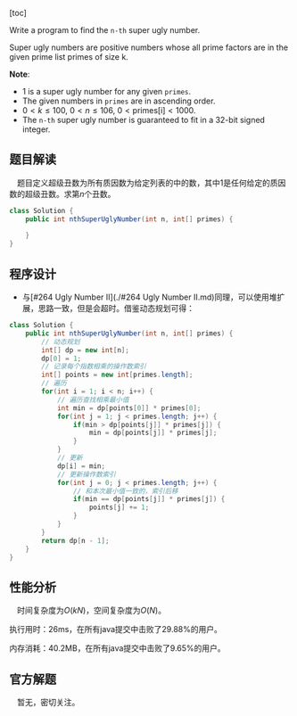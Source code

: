 [toc]

Write a program to find the `n-th` super ugly number.

Super ugly numbers are positive numbers whose all prime factors are in the given prime list primes of size k.



**Note**:

* $1$ is a super ugly number for any given `primes`.
* The given numbers in `primes` are in ascending order.
* $0 < k \le 100$, $0 < n \le 106$, $0 < \text{primes[i]} < 1000$.
* The `n-th` super ugly number is guaranteed to fit in a 32-bit signed integer.



## 题目解读

&emsp;题目定义超级丑数为所有质因数为给定列表的中的数，其中$1$是任何给定的质因数的超级丑数。求第$n$个丑数。

```java
class Solution {
    public int nthSuperUglyNumber(int n, int[] primes) {
        
    }
}
```

## 程序设计

* 与[#264 Ugly Number II](./#264 Ugly Number II.md)同理，可以使用堆扩展，思路一致，但是会超时。借鉴动态规划可得：

```java
class Solution {
    public int nthSuperUglyNumber(int n, int[] primes) {
        // 动态规划
        int[] dp = new int[n];
        dp[0] = 1;
        // 记录每个指数相乘的操作数索引
        int[] points = new int[primes.length];
        // 遍历
        for(int i = 1; i < n; i++) {
            // 遍历查找相乘最小值
            int min = dp[points[0]] * primes[0];
            for(int j = 1; j < primes.length; j++) {
                if(min > dp[points[j]] * primes[j]) {
                    min = dp[points[j]] * primes[j];
                }
            }
            // 更新
            dp[i] = min;
            // 更新操作数索引
            for(int j = 0; j < primes.length; j++) {
                // 和本次最小值一致的，索引后移
                if(min == dp[points[j]] * primes[j]) {
                    points[j] += 1;
                }
            }
        }
        return dp[n - 1];
    }
}
```

## 性能分析

&emsp;时间复杂度为$O(kN)$，空间复杂度为$O(N)$。

执行用时：26ms，在所有java提交中击败了29.88%的用户。

内存消耗：40.2MB，在所有java提交中击败了9.65%的用户。

## 官方解题

&emsp;暂无，密切关注。